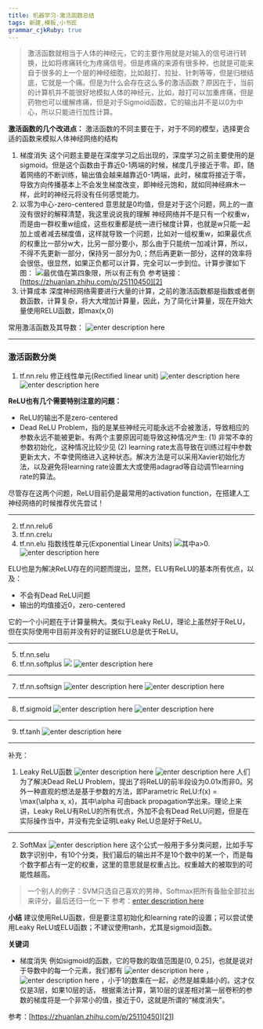 ```yaml
---
title: 机器学习-激活函数总结
tags: 新建,模板,小书匠
grammar_cjkRuby: true
---
```

>激活函数就相当于人体的神经元，它的主要作用就是对输入的信号进行转换，比如将疼痛转化为疼痛信号。但是疼痛的来源有很多种，也就是可能来自于很多的上一个层的神经细胞，比如敲打、拉扯、针刺等等，但是归根结底，它就是一个痛。但是为什么会存在这么多的激活函数？原因在于，当前的计算机并不能很好地模拟人体的神经元，比如，敲打可以加重疼痛，但是药物也可以缓解疼痛，但是对于Sigmoid函数，它的输出并不是以0为中心，所以只能进行加性计算。

**激活函数的几个改进点：**
激活函数的不同主要在于，对于不同的模型，选择更合适的函数来模拟人体神经网络的结构
1. 梯度消失
这个问题主要是在深度学习之后出现的，深度学习之前主要使用的是sigmoid。但是这个函数由于靠近0-1两端的时候，梯度几乎接近于零。即，随着网络的不断训练，输出值会越来越靠近0-1两端，此时，梯度将接近于零，导致方向传播基本上不会发生梯度改变，即神经元饱和，就如同神经麻木一样，此时的神经元将没有任何感觉能力。
2. 以零为中心-zero-centered
意思就是0均值，但是对于这个问题，网上的一直没有很好的解释清楚，我这里说说我的理解
神经网络并不是只有一个权重w，而是由一群权重w组成，这些权重都是统一进行梯度计算，也就是w只能一起加上或者减去梯度值，这样就导致一个问题，比如对一组权重w，如果最优点的权重比一部分w大，比另一部分要小，那么由于只能统一加减计算，所以，不得不先更新一部分，保持另一部分为0,；然后再更新一部分，这样的效率将会很低，很显然，如果正负都可以计算，完全可以一步到位。计算步骤如下图：
![最优值在第四象限，所以有正有负][1]
参考链接：[https://zhuanlan.zhihu.com/p/25110450][2]
3. 计算成本
深度神经网络需要进行大量的计算，之前的激活函数都是指数或者倒数函数，计算复杂，将大大增加计算量，因此，为了简化计算量，现在开始大量使用RELU函数，即max(x,0)

常用激活函数及其导数：
![enter description here][3]


----------
### 激活函数分类

1. tf.nn.relu
修正线性单元(Rectified linear unit) 
![enter description here][4]
![enter description here][5]

**ReLU也有几个需要特别注意的问题：**
* ReLU的输出不是zero-centered
* Dead ReLU Problem，指的是某些神经元可能永远不会被激活，导致相应的参数永远不能被更新。有两个主要原因可能导致这种情况产生: (1) 非常不幸的参数初始化，这种情况比较少见 (2) learning rate太高导致在训练过程中参数更新太大，不幸使网络进入这种状态。解决方法是可以采用Xavier初始化方法，以及避免将learning rate设置太大或使用adagrad等自动调节learning rate的算法。

尽管存在这两个问题，ReLU目前仍是最常用的activation function，在搭建人工神经网络的时候推荐优先尝试！

----------


2. tf.nn.relu6
3. tf.nn.crelu
4. tf.nn.elu
指数线性单元(Exponential Linear Units)
![其中a>0.][6]
![enter description here][7]

ELU也是为解决ReLU存在的问题而提出，显然，ELU有ReLU的基本所有优点，以及：
* 不会有Dead ReLU问题
* 输出的均值接近0，zero-centered

它的一个小问题在于计算量稍大。类似于Leaky ReLU，理论上虽然好于ReLU，但在实际使用中目前并没有好的证据ELU总是优于ReLU。

----------


5. tf.nn.selu
6. tf.nn.softplus
![][8] 
![enter description here][9]

----------
7. tf.nn.softsign
![enter description here][10]
![enter description here][11]

----------
8. tf.sigmoid
![enter description here][12]
![enter description here][13]

----------
9. tf.tanh
![enter description here][14]


----------
补充：
1. Leaky ReLU函数
![enter description here][15]
![enter description here][16]
人们为了解决Dead ReLU Problem，提出了将ReLU的前半段设为0.01x而非0。另外一种直观的想法是基于参数的方法，即Parametric ReLU:f(x) = \max(\alpha x, x)，其中\alpha
可由back propagation学出来。理论上来讲，Leaky ReLU有ReLU的所有优点，外加不会有Dead ReLU问题，但是在实际操作当中，并没有完全证明Leaky ReLU总是好于ReLU。


----------
2. SoftMax
![enter description here][17]
这个公式一般用于多分类问题，比如手写数字识别中，有10个分类，我们最后的输出并不是10个数中的某一个，而是每个数字都占有一定的权重，这里的意思就是权重占比。权重越大的被取到的可能性越高。
>一个别人的例子：SVM只选自己喜欢的男神，Softmax把所有备胎全部拉出来评分，最后还归一化一下
参考：[enter description here][18]


**小结**
建议使用ReLU函数，但是要注意初始化和learning rate的设置；可以尝试使用Leaky ReLU或ELU函数；不建议使用tanh，尤其是sigmoid函数。


**关键词**
* 梯度消失
例如sigmoid的函数，它的导数的取值范围是(0, 0.25]，也就是说对于导数中的每一个元素，我们都有 ![enter description here][19] ，![enter description here][20]  ，小于1的数乘在一起，必然是越乘越小的。这才仅仅是3层，如果10层的话， 根据乘法计算，第10层的误差相对第一层卷积的参数的梯度将是一个非常小的值，接近于0，这就是所谓的“梯度消失”。

参考：[https://zhuanlan.zhihu.com/p/25110450][21]


  [1]: http://osiy4s0ad.bkt.clouddn.com/soundblog/1534751862454.jpg
  [2]: https://zhuanlan.zhihu.com/p/25110450
  [3]: http://osiy4s0ad.bkt.clouddn.com/soundblog/1534748317099.jpg
  [4]: http://osiy4s0ad.bkt.clouddn.com/soundblog/1534747520636.jpg
  [5]: http://osiy4s0ad.bkt.clouddn.com/soundblog/1534747542676.jpg
  [6]: http://osiy4s0ad.bkt.clouddn.com/soundblog/1534747797374.jpg
  [7]: http://osiy4s0ad.bkt.clouddn.com/soundblog/1534747802827.jpg
  [8]: http://osiy4s0ad.bkt.clouddn.com/soundblog/1534747856489.jpg
  [9]: http://osiy4s0ad.bkt.clouddn.com/soundblog/1534747887661.jpg
  [10]: http://osiy4s0ad.bkt.clouddn.com/soundblog/1534747896647.jpg
  [11]: http://osiy4s0ad.bkt.clouddn.com/soundblog/1534748169701.jpg
  [12]: http://osiy4s0ad.bkt.clouddn.com/soundblog/1534748169701.jpg
  [13]: http://osiy4s0ad.bkt.clouddn.com/soundblog/1534748186367.jpg
  [14]: http://osiy4s0ad.bkt.clouddn.com/soundblog/1534748229365.jpg
  [15]: http://osiy4s0ad.bkt.clouddn.com/soundblog/1534753103917.jpg
  [16]: http://osiy4s0ad.bkt.clouddn.com/soundblog/1534753107202.jpg
  [17]: http://osiy4s0ad.bkt.clouddn.com/soundblog/1534753870200.jpg
  [18]: https://www.zhihu.com/question/23765351
  [19]: http://osiy4s0ad.bkt.clouddn.com/soundblog/1534753456388.jpg
  [20]: http://osiy4s0ad.bkt.clouddn.com/soundblog/1534753462953.jpg
  [21]: https://zhuanlan.zhihu.com/p/25110450
